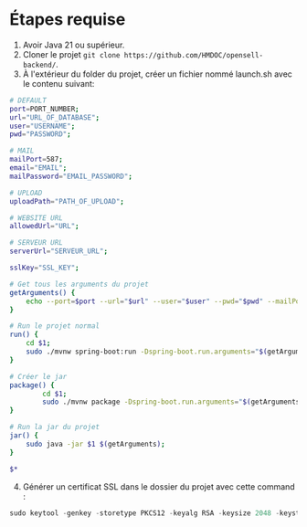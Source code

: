# Étapes requise
1. Avoir Java 21 ou supérieur.
2. Cloner le projet `git clone https://github.com/HMDOC/opensell-backend/`.
3. À l'extérieur du folder du projet, créer un fichier nommé launch.sh avec le contenu suivant:
```sh
# DEFAULT
port=PORT_NUMBER;
url="URL_OF_DATABASE";
user="USERNAME";
pwd="PASSWORD";

# MAIL
mailPort=587;
email="EMAIL";
mailPassword="EMAIL_PASSWORD";

# UPLOAD
uploadPath="PATH_OF_UPLOAD";

# WEBSITE URL
allowedUrl="URL";

# SERVEUR URL
serverUrl="SERVEUR_URL";

sslKey="SSL_KEY";

# Get tous les arguments du projet
getArguments() {
	echo --port=$port --url="$url" --user="$user" --pwd="$pwd" --mailPort="$mailPort" --email="$email" --mailPassword="$mailPassword" --uploadPath="$uploadPath" --allowedUrl="$allowedUrl" --serverUrl="$serverUrl" --sslKey="$sslKey";
}

# Run le projet normal
run() {
	cd $1;
	sudo ./mvnw spring-boot:run -Dspring-boot.run.arguments="$(getArguments)";
}

# Créer le jar
package() {
        cd $1;
        sudo ./mvnw package -Dspring-boot.run.arguments="$(getArguments)";
}

# Run la jar du projet
jar() {
	sudo java -jar $1 $(getArguments);
}

$*


```
4. Générer un certificat SSL dans le dossier du projet avec cette command :
```java
sudo keytool -genkey -storetype PKCS12 -keyalg RSA -keysize 2048 -keystore keystore.p12  -validity 3650
```
